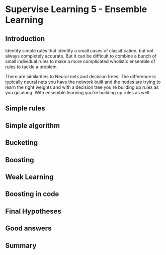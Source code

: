 # Supervise Learning 5 - Ensemble Learning

## Introduction

Identify simple rules that identify a small cases of classification, but not always completely accurate. But it can be difficult to combine a bunch of small individual rules to make a more complicated wholistic ensemble of rules to tackle a problem.

There are similarities to Neural nets and decision trees. The difference is typically neural nets you have the network built and the nodes are trying to learn the right weights and with a decision tree you're building up rules as you go along. With ensemble learning you're building up rules as well.

## Simple rules



## Simple algorithm



## Bucketing



## Boosting



## Weak Learning



## Boosting in code



## Final Hypotheses



## Good answers



## Summary